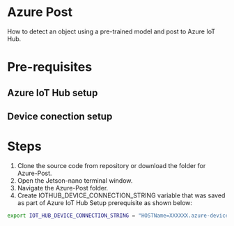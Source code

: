 # Azure Post
How to detect an object using a pre-trained model and post to Azure IoT Hub.

# Pre-requisites
## Azure IoT Hub setup
## Device conection setup

# Steps
1. Clone the source code from repository or download the folder for Azure-Post.
2. Open the Jetson-nano terminal window.
3. Navigate the Azure-Post folder.
4. Create  IOTHUB_DEVICE_CONNECTION_STRING variable that was saved as part of Azure IoT Hub Setup prerequisite as shown below:
```bash
export IOT_HUB_DEVICE_CONNECTION_STRING = "HOSTName=XXXXXX.azure-devices.net;DeviceId=XXXXX;SahredAccessKey=XXXXXXXXXX"
```

